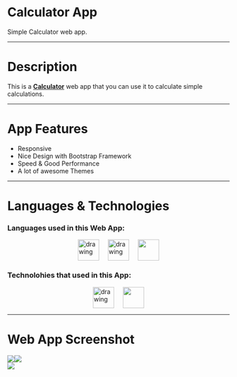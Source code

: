 # Calculator App

Simple Calculator web app.

---

# Description

This is a [**Calculator**](https://calculator-a.vercel.app/) web app that you can use it to calculate simple calculations.

---

# App Features

- Responsive
- Nice Design with Bootstrap Framework
- Speed & Good Performance
- A lot of awesome Themes

---

# Languages & Technologies

### Languages used in this Web App:

<div style="display: flex; justify-content: center; align-items: center; gap: 20px;">
  <a href="https://developer.mozilla.org/en-US/docs/Web/HTML"><img src="https://img.icons8.com/color/48/000000/html-5--v1.png" alt="drawing" width="48" height="48"/></a>
  <a href="https://developer.mozilla.org/en-US/docs/Web/CSS?retiredLocale=ar"><img src="https://img.icons8.com/color/48/000000/css3.png" alt="drawing" width="48" height="48"/></a>
  <a href="https://www.javascript.com/"><img src="https://img.icons8.com/color/48/000000/javascript--v2.png" width="48" height="48"/></a>
</div>

### Technolohies that used in this App:

<div style="display: flex; justify-content: center; align-items: center; gap: 20px;">
  <a href="https://reactjs.org/"><img src="https://cdn-icons-png.flaticon.com/512/3334/3334886.png" alt="drawing" width="48" height="48"/></a>
    <a href="https://getbootstrap.com/"><img src="https://img.icons8.com/color/48/000000/bootstrap.png" width="48" height="48"/></a>
</div>

---

# Web App Screenshot

<div>
  <div style="display: flex !important; justify-content: start !important; gap: 2 !important; align-items: center !important;">
    <img src="https://github.com/ahmedmohmd/calculator-app/blob/main/screenshots/one.png?raw=true"/>
    <img src="https://github.com/ahmedmohmd/calculator-app/blob/main/screenshots/two.png?raw=true"/>
  </div>
  <img src="https://github.com/ahmedmohmd/calculator-app/blob/main/screenshots/three.png?raw=true"/>
</div>
